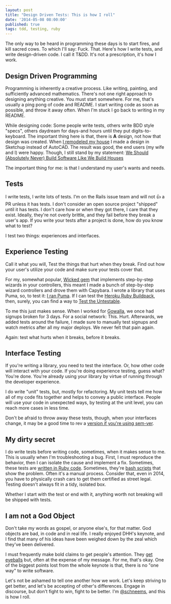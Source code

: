 ```yaml
---
layout: post
title: "Design Driven Tests: This is how I roll"
date: '2014-05-08 08:00:00'
published: true
tags: tdd, testing, ruby
---
```


The only way to be heard in programming these days is to start fires, and kill sacred cows. To which I'll say: Fuck. That. Here's how I write tests, and write design-driven code. I call it T&DD. It's not a prescription, it's how I work.


## Design Driven Programming

Programming is inherently a creative process. Like writing, painting, and sufficiently advanced mathematics. There's not one right approach to designing anything creative. You must start somewhere. For me, that's usually a ping pong of code and README. I start writing code as soon as possible, and throw it away often. When I'm stuck I go back to writing in my README.

While designing code: Some people write tests, others write BDD style "specs", others daydream for days-and hours until they put digits-to-keyboard. The important thing here is that, there is __A__ design, not how that design was created. When [I remodeled my house](http://helloschneeman.tumblr.com/) I made a design in Sketchup instead of AutoCAD. The result was good, the end users (my wife and I) were happy. Though, I still stand by my statement: [We Should (Absolutely Never) Build Software Like We Build Houses](http://www.schneems.com/2014/03/14/why-we-should-never-build-software-like.html)

The important thing for me: is that I understand my user's wants and needs.

## Tests

I write tests, I write lots of tests. I'm on the Rails issue team and will not :+1: a PR unless it has tests. I don't consider an open source project "shipped" until it has tests. I don't care how or when they got there, I care that they exist. Ideally, they're not overly brittle, and they fail before they break a user's app. If you write your tests after a project is done, how do you know what to test?

I test two things: experiences and interfaces.

## Experience Testing

Call it what you will, Test the things that hurt when they break. Find out how your user's utilize your code and make sure your tests cover that.

For my, somewhat popular, [Wicked gem](http://rubygems.org/gems/wicked) that implements step-by-step wizards in your controllers, this meant I made a bunch of step-by-step wizard controllers and drove them with Capybara. I wrote a library that uses Puma, so, to test it: [I ran Puma](https://github.com/schneems/puma_auto_tune/blob/master/test/test_helper.rb#L55). If I can test the [Heroku Ruby Buildpack](https://github.com/heroku/heroku-buildpack-ruby/tree/master/spec), then, surely, you can find a way to [Test the Untestable](https://www.youtube.com/watch?v=QHMKIHkY1nM).

To me this just makes sense. When I worked for [Gowalla](http://en.wikipedia.org/wiki/Gowalla), we once had signups broken for 3 days. For a social network: This. Hurt. Afterwards, we added tests around the failure, I made sure to manually test signups and watch metrics after all my major deploys. We never felt that pain again.

Again: test what hurts when it breaks, before it breaks.


## Interface Testing

If you're writing a library, you need to test the interface. Or, how other code will interact with your code. If you're doing experience testing, guess what? You're done. You're already using your library by virtue of running through the developer experience.

I do write "unit" tests, but, mostly for refactoring. My unit tests tell me how all of my code fits together and helps to convey a public interface. People will use your code in unexpected ways, by testing at the unit level, you can reach more cases in less time.

Don't be afraid to throw away these tests, though, when your interfaces change, it may be a good time to rev a [version if you're using sem-ver](http://semver.org/).

## My dirty secret

I do write tests before writing code, sometimes, when it makes sense to me. This is usually when I'm troubleshooting a bug. First, I must reproduce the behavior, then I can isolate the cause and implement a fix. Sometimes, these tests are [written in Ruby code](https://github.com/rails/rails/pull/14373/files#diff-9e1f52d3449a7a0cfdbd3a7afb5d905bR20). Sometimes, they're [bash scripts](https://github.com/sstephenson/sprockets/issues/534) that show the problem. Often it's a manual process. Consider that, even in 2014, you have to physically crash cars to get them certified as street legal. Testing doesn't always fit in a tidy, isolated box.

Whether I start with the test or end with it, anything worth not breaking will be shipped with tests.

## I am not a God Object

Don't take my words as gospel, or anyone else's, for that matter. God objects are bad, in code and in real life. I really enjoyed DHH's keynote, and I find that many of his ideas have been weighed down by the zeal which they've been delivered.

I must frequently make bold claims to get people's attention. They [get eyeballs](http://www.reddit.com/r/programming/comments/20enqe/why_we_should_absolutely_never_build_software/) but, often at the expense of my message. For me, that's okay. One of the biggest points lost from the whole keynote is that, there is no "one way" to write software.

Let's not be ashamed to tell one another how we work. Let's keep striving to get better, and let's be accepting of other's differences. Engage in discourse, but don't fight to win, fight to be better. I'm [@schneems](twitter.com/schneems), and this is how I roll.
